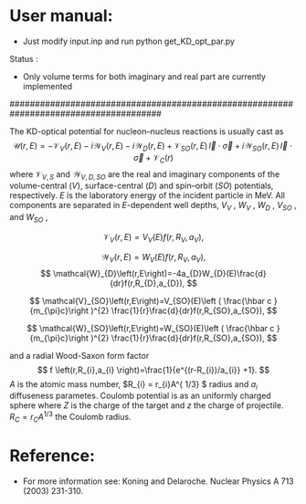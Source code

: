 
# User manual:
 - Just modify input.inp and run python get_KD_opt_par.py

 Status :
- Only volume terms for both imaginary and real part are currently implemented


######################################################################################

The KD-optical potential for nucleon–nucleus reactions is usually cast as
$$
\mathcal{U}\left(r,E\right)= -\mathcal{V}_{V}(r,E)-i\mathcal{W}_{V}(r,E)-i\mathcal{W}_{D}(r,E)+\mathcal{V}_{SO}(r,E) \, \vec{l}\cdot \vec{\sigma}  +i\mathcal{W}_{SO}(r,E) \, \vec{l}\cdot \vec{\sigma} + \mathcal{V}_{C}(r) 
$$
where $\mathcal{V}_{V,S}$ and $\mathcal{W}_{V,D,SO}$ are the real and imaginary components of the volume-central ($V$), surface-central ($D$) and spin–orbit ($SO$) potentials, respectively. $E$ is the laboratory energy of the incident particle in MeV. All components are separated in $E$-dependent well depths, $V_{ V}$ , $W_{ V}$ , $W_{ D}$ , $V_{ SO}$ , and $W_{ SO}$ ,

$$
  \mathcal{V}_{V}\left(r,E\right)=V_{V}(E)f(r,R_{V},a_{V}),
$$

$$
  \mathcal{W}_{V}\left(r,E\right)=W_{V}(E)f(r,R_{V},a_{V}),
$$
$$
  \mathcal{W}_{D}\left(r,E\right)=-4a_{D}W_{D}(E)\frac{d}{dr}f(r,R_{D},a_{D}),
$$

$$  
\mathcal{V}_{SO}\left(r,E\right)=V_{SO}(E)\left ( \frac{\hbar c }{m_{\pi}c}\right )^{2} \frac{1}{r}\frac{d}{dr}f(r,R_{SO},a_{SO}),
$$

$$
  \mathcal{W}_{SO}\left(r,E\right)=W_{SO}(E)\left ( \frac{\hbar c }{m_{\pi}c}\right )^{2} \frac{1}{r}\frac{d}{dr}f(r,R_{SO},a_{SO}),
$$

and a radial Wood-Saxon form factor
$$
f \left(r,R_{i},a_{i} \right)=\frac{1}{e^{(r-R_{i})/a_{i}} +1}.
$$
$A$ is the atomic mass number, $R_{i} = r_{i}A^{ 1/3} $ radius and $a_{ i}$ diffuseness parametes. Coulomb potential is as an uniformly charged sphere
where $Z$ is the charge of the target and $z$ the charge of projectile. $R_{ C} = r_{ C} A^{ 1/3}$ the Coulomb radius.

# Reference:
 - For more information see: Koning and Delaroche. Nuclear Physics A 713 (2003) 231-310.
